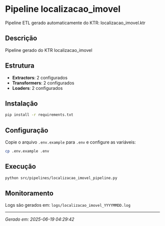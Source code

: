 # Pipeline localizacao_imovel

Pipeline ETL gerado automaticamente do KTR: localizacao_imovel.ktr

## Descrição
Pipeline gerado do KTR localizacao_imovel

## Estrutura
- **Extractors**: 2 configurados
- **Transformers**: 2 configurados  
- **Loaders**: 2 configurados

## Instalação
```bash
pip install -r requirements.txt
```

## Configuração
Copie o arquivo `.env.example` para `.env` e configure as variáveis:

```bash
cp .env.example .env
```

## Execução
```bash
python src/pipelines/localizacao_imovel_pipeline.py
```

## Monitoramento
Logs são gerados em: `logs/localizacao_imovel_YYYYMMDD.log`

---
*Gerado em: 2025-06-19 04:29:42*
